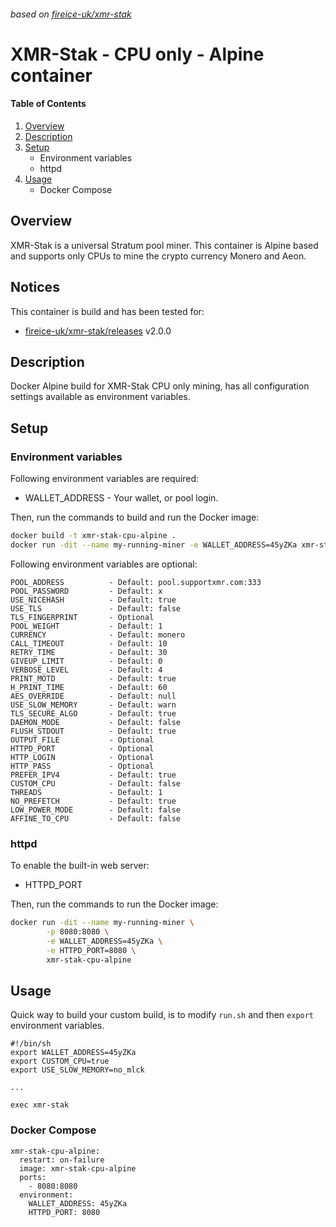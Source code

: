 ###### based on [fireice-uk/xmr-stak]
# XMR-Stak - CPU only - Alpine container

#### Table of Contents

1. [Overview][Overview]
2. [Description][Description]
3. [Setup][Setup]
    * Environment variables
    * httpd
4. [Usage][Usage]
    * Docker Compose

## Overview

XMR-Stak is a universal Stratum pool miner. This container is Alpine based and supports only CPUs to mine the crypto currency Monero and Aeon.

## Notices

This container is build and has been tested for:

* [fireice-uk/xmr-stak/releases] v2.0.0

## Description

Docker Alpine build for XMR-Stak CPU only mining, has all configuration settings available as environment variables.

## Setup

### Environment variables

Following environment variables are required:

* WALLET_ADDRESS        - Your wallet, or pool login.

Then, run the commands to build and run the Docker image:

``` bash
docker build -t xmr-stak-cpu-alpine .
docker run -dit --name my-running-miner -e WALLET_ADDRESS=45yZKa xmr-stak-cpu-alpine
```

Following environment variables are optional:

```
POOL_ADDRESS          - Default: pool.supportxmr.com:333
POOL_PASSWORD         - Default: x
USE_NICEHASH          - Default: true
USE_TLS               - Default: false
TLS_FINGERPRINT       - Optional
POOL_WEIGHT           - Default: 1
CURRENCY              - Default: monero
CALL_TIMEOUT          - Default: 10
RETRY_TIME            - Default: 30
GIVEUP_LIMIT          - Default: 0
VERBOSE_LEVEL         - Default: 4
PRINT_MOTD            - Default: true
H_PRINT_TIME          - Default: 60
AES_OVERRIDE          - Default: null
USE_SLOW_MEMORY       - Default: warn
TLS_SECURE_ALGO       - Default: true
DAEMON_MODE           - Default: false
FLUSH_STDOUT          - Default: true
OUTPUT_FILE           - Optional
HTTPD_PORT            - Optional
HTTP_LOGIN            - Optional
HTTP_PASS             - Optional
PREFER_IPV4           - Default: true
CUSTOM_CPU            - Default: false
THREADS               - Default: 1
NO_PREFETCH           - Default: true
LOW_POWER_MODE        - Default: false
AFFINE_TO_CPU         - Default: false
```

### httpd

To enable the built-in web server:

* HTTPD_PORT

Then, run the commands to run the Docker image:

``` bash
docker run -dit --name my-running-miner \
        -p 8080:8080 \
        -e WALLET_ADDRESS=45yZKa \
        -e HTTPD_PORT=8080 \
        xmr-stak-cpu-alpine
```

## Usage

Quick way to build your custom build, is to modify `run.sh` and then `export` environment variables.

```
#!/bin/sh
export WALLET_ADDRESS=45yZKa
export CUSTOM_CPU=true
export USE_SLOW_MEMORY=no_mlck

...

exec xmr-stak
```

### Docker Compose

```
xmr-stak-cpu-alpine:
  restart: on-failure
  image: xmr-stak-cpu-alpine
  ports:
    - 8080:8080
  environment:
    WALLET_ADDRESS: 45yZKa
    HTTPD_PORT: 8080
```

[Overview]: #overview
[Description]: #description
[Setup]: #setup
[Usage]: #usage

[fireice-uk/xmr-stak]: https://github.com/fireice-uk/xmr-stak
[fireice-uk/xmr-stak/releases]: https://github.com/fireice-uk/xmr-stak/releases
